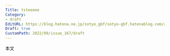 ```yaml
---
Title: tsteeeee
Category:
- draft
EditURL: https://blog.hatena.ne.jp/sotyo_gbf/sotyo-gbf.hatenablog.com/atom/entry/4207112889923140123
Draft: true
CustomPath: 2022/09/issue_167/draft
---
```


本文
